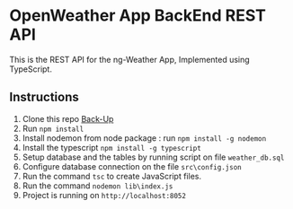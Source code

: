 # OpenWeather App BackEnd REST API

This is the REST API for the ng-Weather App, Implemented using TypeScript.

## Instructions

1. Clone this repo [Back-Up](https://github.com/donaldkibet/backend.git)
2. Run `npm install`
3. Install nodemon from node package : run `npm install -g nodemon`
4. Install the typescript `npm install -g typescript`
5. Setup database and the tables by running script on file `weather_db.sql`
6. Configure database connection on the file `src\config.json`
7. Run the command `tsc` to create JavaScript files.
8. Run the command `nodemon lib\index.js`
9. Project is running on `http://localhost:8052`
